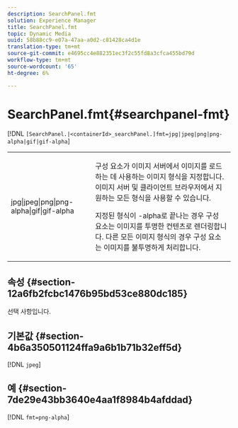 ```yaml
---
description: SearchPanel.fmt
solution: Experience Manager
title: SearchPanel.fmt
topic: Dynamic Media
uuid: 58b88cc9-e07a-47aa-a0d2-c81428ca4d1e
translation-type: tm+mt
source-git-commit: e4695cc4e882351ec3f2c55fd8a3cfca455bd79d
workflow-type: tm+mt
source-wordcount: '65'
ht-degree: 6%

---
```



# SearchPanel.fmt{#searchpanel-fmt}

[!DNL `[SearchPanel.|<containerId>_searchPanel.]fmt=jpg|jpeg|png|png-alpha|gif|gif-alpha`]

<table id="table_8629FDB399124A57B8026E46687D0BC2"> 
 <tbody> 
  <tr> 
   <td colname="col1"> <p> <span class="codeph"> jpg|jpeg|png|png-alpha|gif|gif-alpha</span> </p> </td> 
   <td colname="col2"> <p> 구성 요소가 이미지 서버에서 이미지를 로드하는 데 사용하는 이미지 형식을 지정합니다. 이미지 서버 및 클라이언트 브라우저에서 지원하는 모든 형식을 사용할 수 있습니다. </p> <p>지정된 형식이 <span class="codeph"> -alpha</span>로 끝나는 경우 구성 요소는 이미지를 투명한 컨텐츠로 렌더링합니다. 다른 모든 이미지 형식의 경우 구성 요소는 이미지를 불투명하게 처리합니다. </p> </td> 
  </tr> 
 </tbody> 
</table>

## 속성 {#section-12a6fb2fcbc1476b95bd53ce880dc185}

선택 사항입니다.

## 기본값 {#section-4b6a350501124ffa9a6b1b71b32eff5d}

[!DNL `jpeg`]

## 예 {#section-7de29e43bb3640e4aa1f8984b4afddad}

[!DNL `fmt=png-alpha`]
